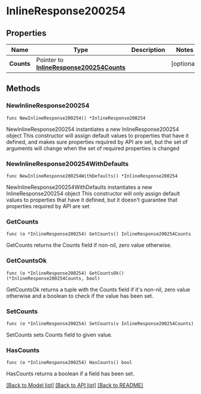 # InlineResponse200254

## Properties

Name | Type | Description | Notes
------------ | ------------- | ------------- | -------------
**Counts** | Pointer to [**InlineResponse200254Counts**](InlineResponse200254Counts.md) |  | [optional] 

## Methods

### NewInlineResponse200254

`func NewInlineResponse200254() *InlineResponse200254`

NewInlineResponse200254 instantiates a new InlineResponse200254 object
This constructor will assign default values to properties that have it defined,
and makes sure properties required by API are set, but the set of arguments
will change when the set of required properties is changed

### NewInlineResponse200254WithDefaults

`func NewInlineResponse200254WithDefaults() *InlineResponse200254`

NewInlineResponse200254WithDefaults instantiates a new InlineResponse200254 object
This constructor will only assign default values to properties that have it defined,
but it doesn't guarantee that properties required by API are set

### GetCounts

`func (o *InlineResponse200254) GetCounts() InlineResponse200254Counts`

GetCounts returns the Counts field if non-nil, zero value otherwise.

### GetCountsOk

`func (o *InlineResponse200254) GetCountsOk() (*InlineResponse200254Counts, bool)`

GetCountsOk returns a tuple with the Counts field if it's non-nil, zero value otherwise
and a boolean to check if the value has been set.

### SetCounts

`func (o *InlineResponse200254) SetCounts(v InlineResponse200254Counts)`

SetCounts sets Counts field to given value.

### HasCounts

`func (o *InlineResponse200254) HasCounts() bool`

HasCounts returns a boolean if a field has been set.


[[Back to Model list]](../README.md#documentation-for-models) [[Back to API list]](../README.md#documentation-for-api-endpoints) [[Back to README]](../README.md)


